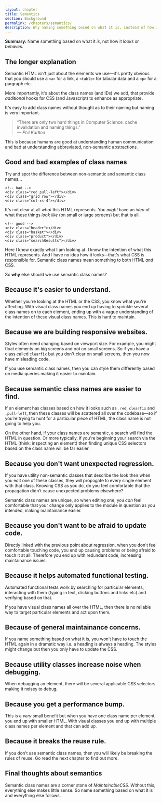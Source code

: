 ```yaml
---
layout: chapter
title: Semantics
section: Background
permalink: /chapters/semantics/
description: Why naming something based on what it is, instead of how it looks or behaves is a cornerstone of writing well architected and maintainable CSS code.
---
```


**Summary:** Name something based on what it *is*, not how it *looks* or *behaves*.

## The longer explanation

Semantic HTML isn't just about the elements we use&mdash;it's pretty obvious that you should use a `<a>` for a link, a `<table>` for tabular data and a `<p>` for a pargraph etc.

More importantly, it's about the class names (and IDs) we add, that provide *additional* hooks for CSS (and Javascript) to enhance as appropriate.

It's easy to add class names without thought as to their naming but naming is very important.

> &ldquo;There are only two hard things in Computer Science: cache invalidation and naming things.&rdquo;
<br>&mdash; <cite>Phil Karlton</cite>

This is because humans are good at understanding human communication and bad at understanding abbreviated, non-semantic abstractions.

## Good and bad examples of class names

Try and spot the difference between non-semantic and semantic class names...

	<!-- bad -->
	<div class="red pull-left"></div>
	<div class="grid row"></div>
	<div class="col-xs-4"></div>

It's not clear at all *what* this HTML represents. You *might* have an *idea* of what these things *look like* (on small or large screens) but that is all.

	<!-- good -->
	<div class="header"></div>
	<div class="basket"></div>
	<div class="product"></div>
	<div class="searchResults"></div>

Here I know exactly what I am looking at. I know the intention of what this HTML represents. And I have no idea how it looks&mdash;that's what CSS is responsible for. Semantic class names mean something to both HTML *and* CSS.

So **why** else should we use semantic class names?

## Because it's easier to understand.

Whether you're looking at the HTML or the CSS, you know what you're affecting. With visual class names you end up having to sprinkle several class names on to each element, ending up with a vague understanding of the intention of these visual class names. This is hard to maintain.

## Because we are building responsive websites.

Styles often need changing based on viewport size. For example, you might float elements on big screens and not on small screens. So if you have a class called `clearfix` but you don't clear on small screens, then you now have misleading code.

If you use semantic class names, then you can style them differently based on media queries making it easier to maintain.

## Because semantic class names are easier to find.

If an element has classes based on how it looks such as `.red`, `clearfix` and `.pull-left`, then these classes will be scattered all over the codebase&mdash;so if you’re trying to hunt for a particular piece of HTML, the class name is not going to help you.

On the other hand, if your class names are semantic, a search will find the HTML in question. Or more typically, if you're beginning your search via the HTML (think: inspecting an element) then finding unique CSS selectors based on the class name will be far easier.

## Because you don't want unexpected regression.

If you have utility non-semantic classes that describe the look then when you edit one of these classes, they will propogate to every single element with that class. Knowing CSS as you do, do you feel comfortable that the propagation didn't cause unexpected problems elsewhere?

Semantic class names are unique, so when editing one, you *can* feel comfortable that your change only applies to the module in question as you intended, making maintainance easier.

## Because you don't want to be afraid to update code.

Directly linked with the previous point about regression, when you don't feel comfortable touching code, you end up causing problems or being afraid to touch it at all. Therefore you end up with redundant code, increasing maintainance issues.

## Because it helps automated functional testing.

Automated functional tests work by searching for particular elements, interacting with them (typing in text, clicking buttons and links etc) and verifying based on that.

If you have visual class names all over the HTML, then there is no reliable way to target particular elements and act upon them.

## Because of general maintainance concerns.

If you name something based on what it is, you won't have to touch the HTML again in a dramatic way i.e. a heading is always a heading. The styles might change but then you only have to update the CSS.

## Because utility classes increase noise when debugging.

When debugging an element, there will be several applicable CSS selectors making it noisey to debug.

## Because you get a performance bump.

This is a *very* small benefit but when you have one class name per element, you end up with smaller HTML. With visual classes you end up with multiple class names per element and that can add up.

## Because it breaks the reuse rule.

If you don't use semantic class names, then you will likely be breaking the rules of reuse. Go read the next chapter to find out more.

<!--## Why? Because visual class names might declare the same property!

It's likely that several different utility classes could refer to the same property meaning order matters and performance degrades.

Think of an example of this.
-->

## Final thoughts about semantics

Semantic class names are a corner stone of *MaintainableCSS*. Without this, everything else makes little sense. So name something based on what it is and everything else follows.